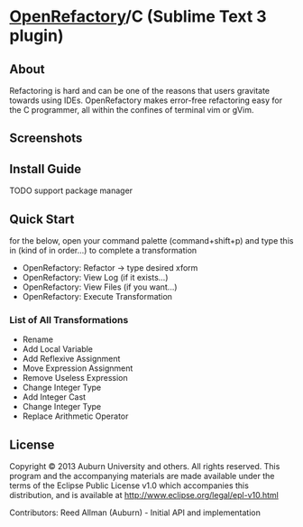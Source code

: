# [OpenRefactory]/C \(Sublime Text 3 plugin)

## About

Refactoring is hard and can be one of the reasons that users gravitate towards
using IDEs. OpenRefactory makes error-free refactoring easy for the C
programmer, all within the confines of terminal vim or gVim. 

## Screenshots

## Install Guide

TODO support package manager

## Quick Start
for the below, open your command palette (command+shift+p) and type this in (kind of in order...) to complete a transformation 

* OpenRefactory: Refactor -> type desired xform
* OpenRefactory: View Log (if it exists...)
* OpenRefactory: View Files (if you want...)
* OpenRefactory: Execute Transformation

### List of All Transformations

* Rename
* Add Local Variable
* Add Reflexive Assignment
* Move Expression Assignment
* Remove Useless Expression
* Change Integer Type
* Add Integer Cast
* Change Integer Type
* Replace Arithmetic Operator

## License

Copyright © 2013 Auburn University and others.
All rights reserved. This program and the accompanying materials
are made available under the terms of the Eclipse Public License v1.0
which accompanies this distribution, and is available at
<http://www.eclipse.org/legal/epl-v10.html>

Contributors:
  Reed Allman (Auburn) - Initial API and implementation

[OpenRefactory]:http://www.openrefactory.org
